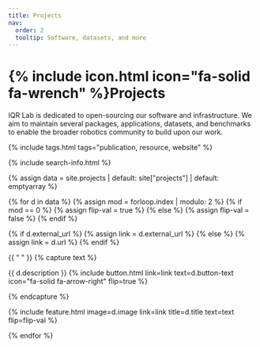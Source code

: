 ```yaml
---
title: Projects
nav:
  order: 2
  tooltip: Software, datasets, and more
---
```


# {% include icon.html icon="fa-solid fa-wrench" %}Projects

IQR Lab is dedicated to open-sourcing our software and infrastructure. We aim to maintain several packages, applications, datasets, and benchmarks to enable the broader robotics community to build upon our work.

{% include tags.html tags="publication, resource, website" %}

{% include search-info.html %}


{% assign data = site.projects
  | default: site["projects"]
  | default: emptyarray
%}


{% for d in data %}
  {% assign mod = forloop.index | modulo: 2 %}
  {% if mod == 0 %}
    {% assign flip-val = true %}
  {% else %}
    {% assign flip-val = false %}
  {% endif %}

  {% if d.external_url %}
    {% assign link = d.external_url %}
  {% else %}
    {% assign link = d.url %}
  {% endif %}

  {{ " " }}
  {% capture text %}

  {{ d.description }}
  {%
    include button.html
    link=link
    text=d.button-text
    icon="fa-solid fa-arrow-right"
    flip=true
  %}

  {% endcapture %}

  {%
    include feature.html
    image=d.image 
    link=link
    title=d.title
    text=text
    flip=flip-val
  %}

{% endfor %}

